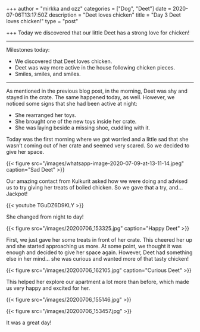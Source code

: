 +++
author = "mirkka and ozz"
categories = ["Dog", "Deet"]
date = 2020-07-06T13:17:50Z
description = "Deet loves chicken"
title = "Day 3 Deet loves chicken!"
type = "post"

+++
Today we discovered that our little Deet has a strong love for chicken! 

***

Milestones today:

* We discovered that Deet loves chicken.
* Deet was way more active in the house following chicken pieces.
* Smiles, smiles, and smiles.

***

As mentioned in the previous blog post, in the morning, Deet was shy and stayed in the crate. The same happened today, as well. However, we noticed some signs that she had been active at night:

* She rearranged her toys.
* She brought one of the new toys inside her crate.
* She was laying beside a missing shoe, cuddling with it.

Today was the first morning where we got worried and a little sad that she wasn’t coming out of her crate and seemed very scared. So we decided to give her space.

{{< figure src="/images/whatsapp-image-2020-07-09-at-13-11-14.jpeg" caption="Sad Deet" >}}

Our amazing contact from Kulkurit asked how we were doing and advised us to try giving her treats of boiled chicken. So we gave that a try, and… Jackpot!

{{< youtube TGuDZ6D9KLY >}}

She changed from night to day!

{{< figure src="/images/20200706_153325.jpg" caption="Happy Deet" >}}

First, we just gave her some treats in front of her crate. This cheered her up and she started approaching us more. At some point, we thought it was enough and decided to give her space again. However, Deet had something else in her mind… she was curious and wanted more of that tasty chicken!

{{< figure src="/images/20200706_162105.jpg" caption="Curious Deet" >}}

This helped her explore our apartment a lot more than before, which made us very happy and excited for her.

{{< figure src="/images/20200706_155146.jpg" >}}

{{< figure src="/images/20200706_153457.jpg" >}}

It was a great day!
